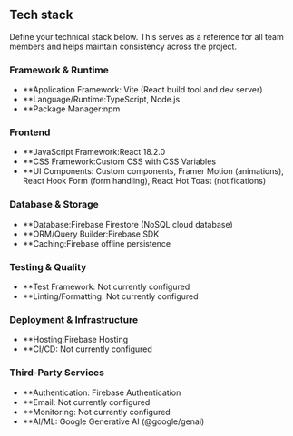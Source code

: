 ## Tech stack

Define your technical stack below. This serves as a reference for all team members and helps maintain consistency across the project.

### Framework & Runtime
- **Application Framework: Vite (React build tool and dev server)
- **Language/Runtime:TypeScript, Node.js
- **Package Manager:npm

### Frontend
- **JavaScript Framework:React 18.2.0
- **CSS Framework:Custom CSS with CSS Variables
- **UI Components: Custom components, Framer Motion (animations), React Hook Form (form handling), React Hot Toast (notifications)

### Database & Storage
- **Database:Firebase Firestore (NoSQL cloud database)
- **ORM/Query Builder:Firebase SDK
- **Caching:Firebase offline persistence

### Testing & Quality
- **Test Framework: Not currently configured
- **Linting/Formatting: Not currently configured

### Deployment & Infrastructure
- **Hosting:Firebase Hosting
- **CI/CD: Not currently configured

### Third-Party Services
- **Authentication: Firebase Authentication
- **Email: Not currently configured
- **Monitoring: Not currently configured
- **AI/ML: Google Generative AI (@google/genai)
